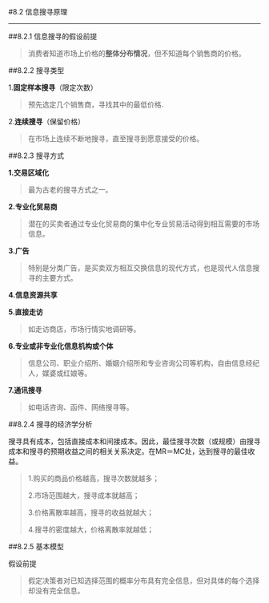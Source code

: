 #8.2 信息搜寻原理

***

##8.2.1 信息搜寻的假设前提

>消费者知道市场上价格的**整体分布情况**，但不知道每个销售商的价格。

##8.2.2 搜寻类型

1.**固定样本搜寻**（限定次数）

>预先选定几个销售商，寻找其中的最低价格.

2.**连续搜寻**（保留价格）

>在市场上连续不断地搜寻，直至搜寻到愿意接受的价格。

##8.2.3 搜寻方式

**1.交易区域化**

>最为古老的搜寻方式之一。 

**2.专业化贸易商**

>潜在的买卖者通过专业化贸易商的集中化专业贸易活动得到相互需要的市场信息。

**3.广告**

>特别是分类广告，是买卖双方相互交换信息的现代方式，也是现代人信息搜寻的主要方式。

**4.信息资源共享**

**5.直接走访**

>如走访商店，市场行情实地调研等。 

**6.专业或非专业化信息机构或个体**

>信息公司、职业介绍所、婚姻介绍所和专业咨询公司等机构，自由信息经纪人，媒婆或红娘等。

**7.通讯搜寻**

>如电话咨询、函件、网络搜寻等。

##8.2.4 搜寻的经济学分析

搜寻具有成本，包括直接成本和间接成本。因此，最佳搜寻次数（或规模）由搜寻成本和搜寻的预期收益之间的相关关系决定。在MR＝MC处，达到搜寻的最佳收益。 

>1.购买的商品价格越高，搜寻次数就越多；
>
>2.市场范围越大，搜寻成本就越高；
>
>3.价格离散率越高，搜寻的收益就越大；
>
>4.搜寻的密度越大，价格离散率就越低；

##8.2.5 基本模型

假设前提

>假定决策者对已知选择范围的概率分布具有完全信息，但对具体的每个选择却没有完全信息。



